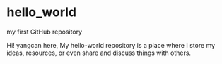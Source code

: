 # hello_world
my first GitHub repository


Hi! yangcan here,
My hello-world repository is a place where I store my ideas, resources, or even share and discuss things with others.

